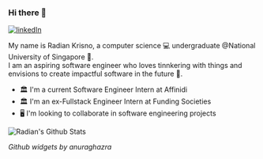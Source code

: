### Hi there 👋

<!--
**radiankrisno/radiankrisno** is a ✨ _special_ ✨ repository because its `README.md` (this file) appears on your GitHub profile.

Here are some ideas to get you started:

- 🔭 I’m currently working on ...
- 🌱 I’m currently learning ...
- 👯 I’m looking to collaborate on ...
- 🤔 I’m looking for help with ...
- 💬 Ask me about ...
- 📫 How to reach me: ...
- 😄 Pronouns: ...
- ⚡ Fun fact: ...
-->

[![linkedIn](https://img.shields.io/badge/LinkedIn-0077B5?style=for-the-badge&logo=linkedin&logoColor=white)](https://www.linkedin.com/in/radiankrisno/)

My name is Radian Krisno, a computer science 💻 undergraduate @National University of Singapore 🏫.<br>
I am an aspiring software engineer who loves tinnkering with things and envisions to create impactful software in the future 🚀.

* 🏛️ I'm a current Software Engineer Intern at Affinidi
* 🏛️ I'm an ex-Fullstack Engineer Intern at Funding Societies
* 🖥️ I'm looking to collaborate in software engineering projects

![Radian's Github Stats](https://github-readme-stats.vercel.app/api?username=radiankrisno&count_private=true&show_icons=true&include_all_commits=true&theme=dark)

_Github widgets by anuraghazra_
